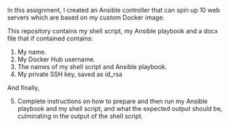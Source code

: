 In this assignment, I created an Ansible controller that can spin up 10 web servers which are based on my custom Docker image.

This repository contains my shell script, my Ansible playbook and a docx file that if contained contains:

1. My name. 
2. My Docker Hub username. 
3. The names of my shell script and Ansible playbook. 
4. My private SSH key, saved as id_rsa

And finally, 

5. Complete instructions on how to prepare and then run my Ansible playbook 
and my shell script, and what the expected output should be, culminating in 
the output of the shell script. 
